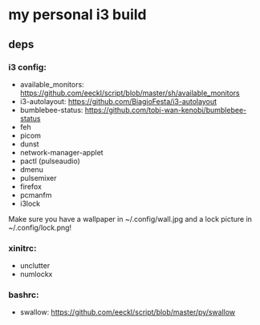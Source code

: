 # my personal i3 build
## deps
### i3 config:
* available_monitors: https://github.com/eeckl/script/blob/master/sh/available_monitors
* i3-autolayout: https://github.com/BiagioFesta/i3-autolayout
* bumblebee-status: https://github.com/tobi-wan-kenobi/bumblebee-status
* feh
* picom
* dunst
* network-manager-applet
* pactl (pulseaudio)
* dmenu
* pulsemixer
* firefox
* pcmanfm
* i3lock

Make sure you have a wallpaper in ~/.config/wall.jpg and a lock picture in ~/.config/lock.png!
### xinitrc:
* unclutter
* numlockx
### bashrc:
* swallow: https://github.com/eeckl/script/blob/master/py/swallow
